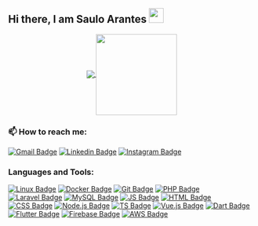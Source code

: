 ## Hi there, I am Saulo Arantes <img src="https://raw.githubusercontent.com/iampavangandhi/iampavangandhi/master/gifs/Hi.gif" width="30px">

<p align="center">
  <a href="https://github.com/saulo-arantes/github-readme-stats">
    <img
      align="center"
      src="https://github-readme-stats.vercel.app/api/top-langs/?username=saulo-arantes&layout=compact&theme=radical"
    />
  </a>
  <a href="https://github.com/saulo-arantes/github-readme-stats">
    <img
      align="center"
      height="165"
      src="https://github-readme-stats.vercel.app/api?username=wnqueiroz&count_private=true&show_icons=true&custom_title=Github%20Status&hide=issues&theme=radical"
    />
  </a>
</p>

<p>
</p>

### 📫 How to reach me: 

[![Gmail Badge](https://img.shields.io/badge/Gmail-D14836?style=for-the-badge&logo=gmail&logoColor=white)](mail:saulovinicius987@gmail.com) [![Linkedin Badge](https://img.shields.io/badge/-LinkedIn-0e76a8?style=for-the-badge&logo=Linkedin&logoColor=white)](https://www.linkedin.com/in/saulo-arantes/) [![Instagram Badge](https://img.shields.io/badge/-Instagram-fb3958?style=for-the-badge&logo=Instagram&logoColor=white)](https://www.instagram.com/saulo_arantes/)
    
### Languages and Tools:

[![Linux Badge](https://img.shields.io/badge/Linux-FCC624?style=for-the-badge&logo=linux&logoColor=black)](https://en.wikipedia.org/wiki/Linux) [![Docker Badge](https://img.shields.io/badge/Docker-2CA5E0?style=for-the-badge&logo=docker&logoColor=white)](https://www.docker.com/) [![Git Badge](https://img.shields.io/badge/Git-F05032?style=for-the-badge&logo=git&logoColor=white)](https://git-scm.com/) [![PHP Badge](https://img.shields.io/badge/PHP-777BB4?style=for-the-badge&logo=php&logoColor=white)](https://www.php.net/) [![Laravel Badge](https://img.shields.io/badge/Laravel-FF2D20?style=for-the-badge&logo=laravel&logoColor=white)](https://laravel.com/) [![MySQL Badge](https://img.shields.io/badge/MySQL-00000F?style=for-the-badge&logo=mysql&logoColor=white)](https://www.mysql.com/) [![JS Badge](https://img.shields.io/badge/JavaScript-323330?style=for-the-badge&logo=javascript&logoColor=F7DF1E)](https://developer.mozilla.org/en-US/docs/Web/JavaScript) [![HTML Badge](https://img.shields.io/badge/HTML5-E34F26?style=for-the-badge&logo=html5&logoColor=white)](https://developer.mozilla.org/en-US/docs/Web/HTML) [![CSS Badge](https://img.shields.io/badge/CSS3-1572B6?style=for-the-badge&logo=css3&logoColor=white)](https://developer.mozilla.org/en-US/docs/Web/CSS) [![Node.js Badge](	https://img.shields.io/badge/Node.js-339933?style=for-the-badge&logo=nodedotjs&logoColor=white)](https://nodejs.org/en/) [![TS Badge](https://img.shields.io/badge/TypeScript-007ACC?style=for-the-badge&logo=typescript&logoColor=white)](https://www.typescriptlang.org/) [![Vue.js Badge](https://img.shields.io/badge/Vue.js-35495E?style=for-the-badge&logo=vuedotjs&logoColor=4FC08D)](https://vuejs.org/) [![Dart Badge](https://img.shields.io/badge/Dart-0175C2?style=for-the-badge&logo=dart&logoColor=white)](https://dart.dev/) [![Flutter Badge](https://img.shields.io/badge/Flutter-02569B?style=for-the-badge&logo=flutter&logoColor=white)](https://flutter.dev/) [![Firebase Badge](https://img.shields.io/badge/firebase-ffca28?style=for-the-badge&logo=firebase&logoColor=black)](https://firebase.google.com/) [![AWS Badge](https://img.shields.io/badge/Amazon_AWS-232F3E?style=for-the-badge&logo=amazon-aws&logoColor=white)](https://aws.amazon.com/)
